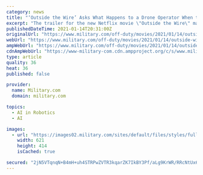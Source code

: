 ```yaml
---
category: news
title: "‘Outside the Wire’ Asks What Happens to a Drone Operator When the Bullets Start Flying"
excerpt: "The trailer for the new Netflix movie \"Outside the Wire\" makes it look like a by-the-numbers sci-fi action movie, but the filmmakers are aiming for something more ambitious, telling a story about the perils of drone warfare and artificial intelligence."
publishedDateTime: 2021-01-14T20:31:00Z
originalUrl: "https://www.military.com/off-duty/movies/2021/01/14/outside-wire-asks-what-happens-drone-operator-when-bullets-start-flying.html"
webUrl: "https://www.military.com/off-duty/movies/2021/01/14/outside-wire-asks-what-happens-drone-operator-when-bullets-start-flying.html"
ampWebUrl: "https://www.military.com/off-duty/movies/2021/01/14/outside-wire-asks-what-happens-drone-operator-when-bullets-start-flying.html/amp"
cdnAmpWebUrl: "https://www-military-com.cdn.ampproject.org/c/s/www.military.com/off-duty/movies/2021/01/14/outside-wire-asks-what-happens-drone-operator-when-bullets-start-flying.html/amp"
type: article
quality: 36
heat: 36
published: false

provider:
  name: Military.com
  domain: military.com

topics:
  - AI in Robotics
  - AI

images:
  - url: "https://images02.military.com/sites/default/files/styles/full/public/2020-12/outsidethewire3000.jpg?itok=FQzCd8FQ"
    width: 621
    height: 414
    isCached: true

secured: "2jN5VTqnqN+B4mH+uh4STRPwZVTR3kqarZK7IkBY3Pf/aLg9KrWR/RRcNtUx6Wn5NxEOa7IA3hdpQXndQduvlWP9VQhuCNgtmllD20epXCvZ+nuEZX3sd9zJHLbJyNRaTGh+JB/YbQeSgzq3xoBX+KpGLXX6tzWPPnyyC81nAIz72ZNZ1ZsrkJtIUnYAnh2PWv/V19Le3PA3mx4HmSFgqdVuPGEyT0ZxWJCHxSdzBV5FmLHkD3+deL2lAfkVAn/1z+UrorHiM1BxJ3IZekadfTaqIC3r02BH+uCtnOxZKE/RFOkDgUGkQMueH2FY0OjsWWqAyoTNh4y2jZ8fr0Y9/vKeMpgJeQf/Fu8u/Dw6eVY=;irf+ACpgncidQis1UgIsGg=="
---
```


